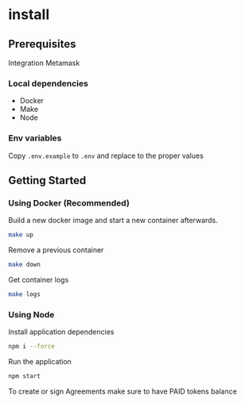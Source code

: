 # install

## Prerequisites

Integration Metamask

### Local dependencies
- Docker
- Make
- Node
### Env variables 

Copy `.env.example` to `.env` and replace to the proper values

## Getting Started
### Using Docker (Recommended)

Build a new docker image and start a new container afterwards.
```bash
make up
```

Remove a previous container 
```bash
make down
```

Get container logs
```bash
make logs
```

### Using Node

Install application dependencies

```bash
npm i --force
```

Run the application

```bash
npm start
```

To create or sign Agreements make sure to have PAID tokens balance
